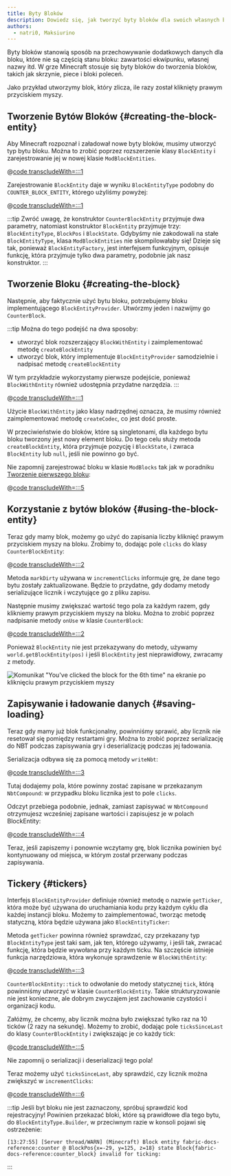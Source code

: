 ```yaml
---
title: Byty Bloków
description: Dowiedz się, jak tworzyć byty bloków dla swoich własnych bloków.
authors:
  - natri0, Maksiurino
---
```


Byty bloków stanowią sposób na przechowywanie dodatkowych danych dla bloku, które nie są częścią stanu bloku: zawartości ekwipunku, własnej nazwy itd.
W grze Minecraft stosuje się byty bloków do tworzenia bloków, takich jak skrzynie, piece i bloki poleceń.

Jako przykład utworzymy blok, który zlicza, ile razy został kliknięty prawym przyciskiem myszy.

## Tworzenie Bytów Bloków {#creating-the-block-entity}

Aby Minecraft rozpoznał i załadował nowe byty bloków, musimy utworzyć typ bytu bloku. Można to zrobić poprzez rozszerzenie klasy `BlockEntity` i zarejestrowanie jej w nowej klasie `ModBlockEntities`.

@[code transcludeWith=:::1](@/reference/1.21.8/src/main/java/com/example/docs/block/entity/custom/CounterBlockEntity.java)

Zarejestrowanie `BlockEntity` daje w wyniku `BlockEntityType` podobny do `COUNTER_BLOCK_ENTITY`, którego użyliśmy powyżej:

@[code transcludeWith=:::1](@/reference/1.21.8/src/main/java/com/example/docs/block/entity/ModBlockEntities.java)

:::tip
Zwróć uwagę, że konstruktor `CounterBlockEntity` przyjmuje dwa parametry, natomiast konstruktor `BlockEntity` przyjmuje trzy: `BlockEntityType`, `BlockPos` i `BlockState`.
Gdybyśmy nie zakodowali na stałe `BlockEntityType`, klasa `ModBlockEntities` nie skompilowałaby się! Dzieje się tak, ponieważ `BlockEntityFactory`, jest interfejsem funkcyjnym, opisuje funkcję, która przyjmuje tylko dwa parametry, podobnie jak nasz konstruktor.
:::

## Tworzenie Bloku {#creating-the-block}

Następnie, aby faktycznie użyć bytu bloku, potrzebujemy bloku implementującego `BlockEntityProvider`. Utwórzmy jeden i nazwijmy go `CounterBlock`.

:::tip
Można do tego podejść na dwa sposoby:

- utworzyć blok rozszerzający `BlockWithEntity` i zaimplementować metodę `createBlockEntity`
- utworzyć blok, który implementuje `BlockEntityProvider` samodzielnie i nadpisać metodę `createBlockEntity`

W tym przykładzie wykorzystamy pierwsze podejście, ponieważ `BlockWithEntity` również udostępnia przydatne narzędzia.
:::

@[code transcludeWith=:::1](@/reference/1.21.8/src/main/java/com/example/docs/block/custom/CounterBlock.java)

Użycie `BlockWithEntity` jako klasy nadrzędnej oznacza, że musimy również zaimplementować metodę `createCodec`, co jest dość proste.

W przeciwieństwie do bloków, które są singletonami, dla każdego bytu bloku tworzony jest nowy element bloku. Do tego celu służy metoda `createBlockEntity`, która przyjmuje pozycję i `BlockState`, i zwraca `BlockEntity` lub `null`, jeśli nie powinno go być.

Nie zapomnij zarejestrować bloku w klasie `ModBlocks` tak jak w poradniku [Tworzenie pierwszego bloku](../blocks/first-block):

@[code transcludeWith=:::5](@/reference/1.21.8/src/main/java/com/example/docs/block/ModBlocks.java)

## Korzystanie z bytów bloków {#using-the-block-entity}

Teraz gdy mamy blok, możemy go użyć do zapisania liczby kliknięć prawym przyciskiem myszy na bloku. Zrobimy to, dodając pole `clicks` do klasy `CounterBlockEntity`:

@[code transcludeWith=:::2](@/reference/1.21.8/src/main/java/com/example/docs/block/entity/custom/CounterBlockEntity.java)

Metoda `markDirty` używana w `incrementClicks` informuje grę, że dane tego bytu zostały zaktualizowane. Będzie to przydatne, gdy dodamy metody serializujące licznik i wczytujące go z pliku zapisu.

Następnie musimy zwiększać wartość tego pola za każdym razem, gdy klikniemy prawym przyciskiem myszy na bloku. Można to zrobić poprzez nadpisanie metody `onUse` w klasie `CounterBlock`:

@[code transcludeWith=:::2](@/reference/1.21.8/src/main/java/com/example/docs/block/custom/CounterBlock.java)

Ponieważ `BlockEntity` nie jest przekazywany do metody, używamy `world.getBlockEntity(pos)` i jeśli `BlockEntity` jest nieprawidłowy, zwracamy z metody.

![Komunikat "You've clicked the block for the 6th time" na ekranie po kliknięciu prawym przyciskiem myszy](/assets/develop/blocks/block_entities_1.png)

## Zapisywanie i ładowanie danych {#saving-loading}

Teraz gdy mamy już blok funkcjonalny, powinniśmy sprawić, aby licznik nie resetował się pomiędzy restartami gry. Można to zrobić poprzez serializację do NBT podczas zapisywania gry i deserializację podczas jej ładowania.

Serializacja odbywa się za pomocą metody `writeNbt`:

@[code transcludeWith=:::3](@/reference/1.21.8/src/main/java/com/example/docs/block/entity/custom/CounterBlockEntity.java)

Tutaj dodajemy pola, które powinny zostać zapisane w przekazanym `NbtCompound`: w przypadku bloku licznika jest to pole `clicks`.

Odczyt przebiega podobnie, jednak, zamiast zapisywać w `NbtCompound` otrzymujesz wcześniej zapisane wartości i zapisujesz je w polach BlockEntity:

@[code transcludeWith=:::4](@/reference/1.21.8/src/main/java/com/example/docs/block/entity/custom/CounterBlockEntity.java)

Teraz, jeśli zapiszemy i ponownie wczytamy grę, blok licznika powinien być kontynuowany od miejsca, w którym został przerwany podczas zapisywania.

## Tickery {#tickers}

Interfejs `BlockEntityProvider` definiuje również metodę o nazwie `getTicker`, która może być używana do uruchamiania kodu przy każdym cyklu dla każdej instancji bloku. Możemy to zaimplementować, tworząc metodę statyczną, która będzie używana jako `BlockEntityTicker`:

Metoda `getTicker` powinna również sprawdzać, czy przekazany typ `BlockEntityType` jest taki sam, jak ten, którego używamy, i jeśli tak, zwracać funkcję, która będzie wywołana przy każdym ticku. Na szczęście istnieje funkcja narzędziowa, która wykonuje sprawdzenie w `BlockWithEntity`:

@[code transcludeWith=:::3](@/reference/1.21.8/src/main/java/com/example/docs/block/custom/CounterBlock.java)

`CounterBlockEntity::tick` to odwołanie do metody statycznej `tick`, którą powinniśmy utworzyć w klasie `CounterBlockEntity`. Takie strukturyzowanie nie jest konieczne, ale dobrym zwyczajem jest zachowanie czystości i organizacji kodu.

Załóżmy, że chcemy, aby licznik można było zwiększać tylko raz na 10 ticków (2 razy na sekundę). Możemy to zrobić, dodając pole `ticksSinceLast` do klasy `CounterBlockEntity` i zwiększając je co każdy tick:

@[code transcludeWith=:::5](@/reference/1.21.8/src/main/java/com/example/docs/block/entity/custom/CounterBlockEntity.java)

Nie zapomnij o serializacji i deserializacji tego pola!

Teraz możemy użyć `ticksSinceLast`, aby sprawdzić, czy licznik można zwiększyć w `incrementClicks`:

@[code transcludeWith=:::6](@/reference/1.21.8/src/main/java/com/example/docs/block/entity/custom/CounterBlockEntity.java)

:::tip
Jeśli byt bloku nie jest zaznaczony, spróbuj sprawdzić kod rejestracyjny! Powinien przekazać bloki, które są prawidłowe dla tego bytu, do `BlockEntityType.Builder`, w przeciwnym razie w konsoli pojawi się ostrzeżenie:

```text
[13:27:55] [Server thread/WARN] (Minecraft) Block entity fabric-docs-reference:counter @ BlockPos{x=-29, y=125, z=18} state Block{fabric-docs-reference:counter_block} invalid for ticking:
```

:::
